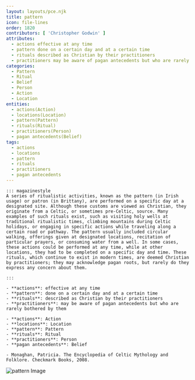 ```yaml
---
layout: layouts/pce.njk
title: pattern
icon: file-lines
order: 1820
contributors: [ 'Christopher Godwin' ]
attributes:
  - actions effective at any time
  - pattern done on a certain day and at a certain time
  - rituals described as Christian by their practitioners
  - practitioners may be aware of pagan antecedents but who are rarely bothered by them
categories:
  - Pattern
  - Ritual
  - Belief
  - Person
  - Action
  - Location
entities:
  - actions(Action)
  - locations(Location)
  - pattern(Pattern)
  - rituals(Ritual)
  - practitioners(Person)
  - pagan antecedents(Belief)
tags:
  - actions
  - locations
  - pattern
  - rituals
  - practitioners
  - pagan antecedents
---
```

``` tab [group1:Info]
::: magazinestyle
A series of ritualistic activities, known as the pattern (in Irish usage) or patron (in Brittany), are performed on a specific day at a designated site. Although these customs are viewed as Christian, they originate from a Celtic, or sometimes pre-Celtic, source. Many examples of such rituals exist, such as visiting holy wells at traditional ritualistic times, climbing mountains during Celtic holidays, or engaging in specific actions while traveling along a certain road or pathway. The pattern usually included circular walking, offerings given at designated locations, recitation of particular prayers, or consuming water from a well. In some cases, these actions could be performed at any time, while at other locations, they had to be completed on a specific day and time. These rituals, which continue to exist in modern times, are deemed Christian by practitioners; they may acknowledge pagan roots, but rarely do they express any concern about them.

:::
```
``` tab [group1:Attributes]
- **actions**: effective at any time
- **pattern**: done on a certain day and at a certain time
- **rituals**: described as Christian by their practitioners
- **practitioners**: may be aware of pagan antecedents but who are rarely bothered by them
```
``` tab [group1:Entities]
- **actions**: Action
- **locations**: Location
- **pattern**: Pattern
- **rituals**: Ritual
- **practitioners**: Person
- **pagan antecedents**: Belief
```
``` tab [group1:Sources]
- Monaghan, Patricia. The Encyclopedia of Celtic Mythology and Folklore. Checkmark Books, 2008.
```
![pattern Image](['https://upload.wikimedia.org/wikipedia/commons/thumb/b/b8/Ionic_frieze_from_the_Erechtheum%2C_dimensions_130_x_50_cm%2C_in_the_Glyptothek.jpg/1200px-Ionic_frieze_from_the_Erechtheum%2C_dimensions_130_x_50_cm%2C_in_the_Glyptothek.jpg'])
